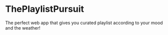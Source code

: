 # ThePlaylistPursuit
 The perfect web app that gives you curated playlist according to your mood and the weather!
